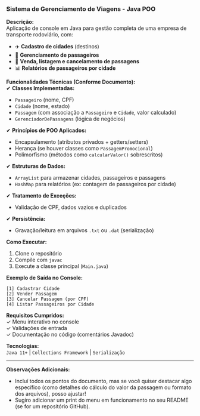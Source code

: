 ### **Sistema de Gerenciamento de Viagens - Java POO**

**Descrição:**  
Aplicação de console em Java para gestão completa de uma empresa de transporte rodoviário, com:  
- ✈️ **Cadastro de cidades** (destinos)  
- 👥 **Gerenciamento de passageiros**  
- 🎫 **Venda, listagem e cancelamento de passagens**  
- 📊 **Relatórios de passageiros por cidade**  

**Funcionalidades Técnicas (Conforme Documento):**  
✔ **Classes Implementadas:**  
   - `Passageiro` (nome, CPF)  
   - `Cidade` (nome, estado)  
   - `Passagem` (com associação a `Passageiro` e `Cidade`, valor calculado)  
   - `GerenciadorDePassagens` (lógica de negócios)  

✔ **Princípios de POO Aplicados:**  
   - Encapsulamento (atributos privados + getters/setters)  
   - Herança (se houver classes como `PassagemPromocional`)  
   - Polimorfismo (métodos como `calcularValor()` sobrescritos)  

✔ **Estruturas de Dados:**  
   - `ArrayList` para armazenar cidades, passageiros e passagens  
   - `HashMap` para relatórios (ex: contagem de passageiros por cidade)  

✔ **Tratamento de Exceções:**  
   - Validação de CPF, dados vazios e duplicados  

✔ **Persistência:**  
   - Gravação/leitura em arquivos `.txt` ou `.dat` (serialização)  

**Como Executar:**  
1. Clone o repositório  
2. Compile com `javac`  
3. Execute a classe principal (`Main.java`)  

**Exemplo de Saída no Console:**  
```
[1] Cadastrar Cidade  
[2] Vender Passagem  
[3] Cancelar Passagem (por CPF)  
[4] Listar Passageiros por Cidade  
```  

**Requisitos Cumpridos:**  
✓ Menu interativo no console  
✓ Validações de entrada  
✓ Documentação no código (comentários Javadoc)  

**Tecnologias:**  
`Java 11+` | `Collections Framework` | `Serialização`  

---

**Observações Adicionais:**  
- Incluí todos os pontos do documento, mas se você quiser destacar algo específico (como detalhes do cálculo do valor da passagem ou formato dos arquivos), posso ajustar!  
- Sugiro adicionar um print do menu em funcionamento no seu README (se for um repositório GitHub).  
